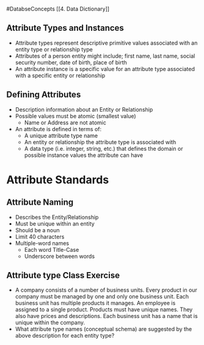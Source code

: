 #DatabseConcepts [[4. Data Dictionary]]
## Attribute Types and Instances
- Attribute types represent descriptive primitive values associated with an entity type or relationship type
- Attributes of a person entity might include; first name, last name, social security number, date of birth, place of birth
- An attribute instance is a specific value for an attribute type associated with a specific entity or relationship
## Defining Attributes
- Description information about an Entity or Relationship
- Possible values must be atomic (smallest value)
	- Name or Address are not atomic
- An attribute is defined in terms of: 
	- A unique attribute type name
	- An entity or relationship the attribute type is associated with
	- A data type (i.e. integer, string, etc.) that defines the domain or possible instance values the attribute can have

# Attribute Standards
## Attribute Naming
- Describes the Entity/Relationship
- Must be unique within an entity
- Should be a noun
- Limit 40 characters
- Multiple-word names
	- Each word Title-Case
	- Underscore between words
## Attribute type Class Exercise
- A company consists of a number of business units. Every product in our company must be managed by one and only one business unit. Each business unit has multiple products it manages. An employee is assigned to a single product. Products must have unique names. They also have prices and descriptions. Each business unit has a name that is unique within the company.  
- What attribute type names (conceptual schema) are suggested by the above description for each entity type?